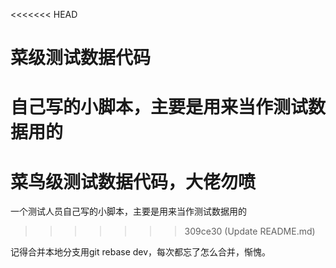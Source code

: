 <<<<<<< HEAD
# 菜级测试数据代码
自己写的小脚本，主要是用来当作测试数据用的
=======
# 菜鸟级测试数据代码，大佬勿喷
一个测试人员自己写的小脚本，主要是用来当作测试数据用的
>>>>>>> 309ce30 (Update README.md)

记得合并本地分支用git rebase dev，每次都忘了怎么合并，惭愧。
